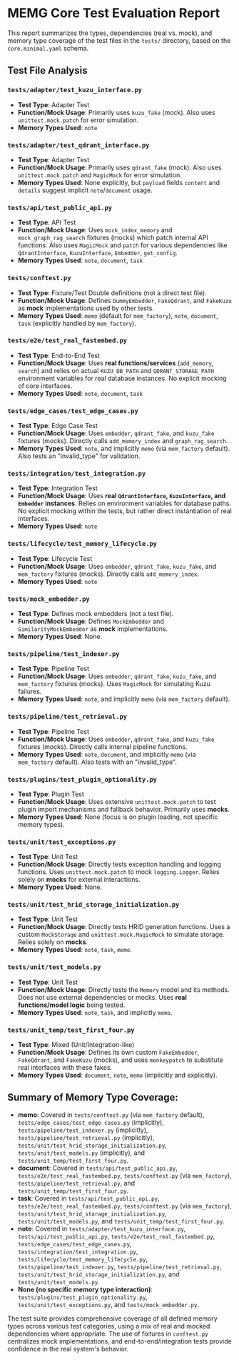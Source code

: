 # MEMG Core Test Evaluation Report

This report summarizes the types, dependencies (real vs. mock), and memory type coverage of the test files in the `tests/` directory, based on the `core.minimal.yaml` schema.

## Test File Analysis

### `tests/adapter/test_kuzu_interface.py`
*   **Test Type**: Adapter Test
*   **Function/Mock Usage**: Primarily uses `kuzu_fake` (mock). Also uses `unittest.mock.patch` for error simulation.
*   **Memory Types Used**: `note`

### `tests/adapter/test_qdrant_interface.py`
*   **Test Type**: Adapter Test
*   **Function/Mock Usage**: Primarily uses `qdrant_fake` (mock). Also uses `unittest.mock.patch` and `MagicMock` for error simulation.
*   **Memory Types Used**: None explicitly, but `payload` fields `content` and `details` suggest implicit `note`/`document` usage.

### `tests/api/test_public_api.py`
*   **Test Type**: API Test
*   **Function/Mock Usage**: Uses `mock_index_memory` and `mock_graph_rag_search` fixtures (mocks) which patch internal API functions. Also uses `MagicMock` and `patch` for various dependencies like `QdrantInterface`, `KuzuInterface`, `Embedder`, `get_config`.
*   **Memory Types Used**: `note`, `document`, `task`

### `tests/conftest.py`
*   **Test Type**: Fixture/Test Double definitions (not a direct test file).
*   **Function/Mock Usage**: Defines `DummyEmbedder`, `FakeQdrant`, and `FakeKuzu` as **mock** implementations used by other tests.
*   **Memory Types Used**: `memo` (default for `mem_factory`), `note`, `document`, `task` (explicitly handled by `mem_factory`).

### `tests/e2e/test_real_fastembed.py`
*   **Test Type**: End-to-End Test
*   **Function/Mock Usage**: Uses **real functions/services** (`add_memory`, `search`) and relies on actual `KUZU_DB_PATH` and `QDRANT_STORAGE_PATH` environment variables for real database instances. No explicit mocking of core interfaces.
*   **Memory Types Used**: `note`, `document`, `task`

### `tests/edge_cases/test_edge_cases.py`
*   **Test Type**: Edge Case Test
*   **Function/Mock Usage**: Uses `embedder`, `qdrant_fake`, and `kuzu_fake` fixtures (mocks). Directly calls `add_memory_index` and `graph_rag_search`.
*   **Memory Types Used**: `note`, and implicitly `memo` (via `mem_factory` default). Also tests an "invalid_type" for validation.

### `tests/integration/test_integration.py`
*   **Test Type**: Integration Test
*   **Function/Mock Usage**: Uses **real `QdrantInterface`, `KuzuInterface`, and `Embedder` instances**. Relies on environment variables for database paths. No explicit mocking within the tests, but rather direct instantiation of real interfaces.
*   **Memory Types Used**: `note`

### `tests/lifecycle/test_memory_lifecycle.py`
*   **Test Type**: Lifecycle Test
*   **Function/Mock Usage**: Uses `embedder`, `qdrant_fake`, `kuzu_fake`, and `mem_factory` fixtures (mocks). Directly calls `add_memory_index`.
*   **Memory Types Used**: `note`

### `tests/mock_embedder.py`
*   **Test Type**: Defines mock embedders (not a test file).
*   **Function/Mock Usage**: Defines `MockEmbedder` and `SimilarityMockEmbedder` as **mock** implementations.
*   **Memory Types Used**: None.

### `tests/pipeline/test_indexer.py`
*   **Test Type**: Pipeline Test
*   **Function/Mock Usage**: Uses `embedder`, `qdrant_fake`, `kuzu_fake`, and `mem_factory` fixtures (mocks). Uses `MagicMock` for simulating Kuzu failures.
*   **Memory Types Used**: `note`, and implicitly `memo` (via `mem_factory` default).

### `tests/pipeline/test_retrieval.py`
*   **Test Type**: Pipeline Test
*   **Function/Mock Usage**: Uses `embedder`, `qdrant_fake`, and `kuzu_fake` fixtures (mocks). Directly calls internal pipeline functions.
*   **Memory Types Used**: `note`, `document`, and implicitly `memo` (via `mem_factory` default). Also tests with an "invalid_type".

### `tests/plugins/test_plugin_optionality.py`
*   **Test Type**: Plugin Test
*   **Function/Mock Usage**: Uses extensive `unittest.mock.patch` to test plugin import mechanisms and fallback behavior. Primarily uses **mocks**.
*   **Memory Types Used**: None (focus is on plugin loading, not specific memory types).

### `tests/unit/test_exceptions.py`
*   **Test Type**: Unit Test
*   **Function/Mock Usage**: Directly tests exception handling and logging functions. Uses `unittest.mock.patch` to mock `logging.Logger`. Relies solely on **mocks** for external interactions.
*   **Memory Types Used**: None.

### `tests/unit/test_hrid_storage_initialization.py`
*   **Test Type**: Unit Test
*   **Function/Mock Usage**: Directly tests HRID generation functions. Uses a custom `MockStorage` and `unittest.mock.MagicMock` to simulate storage. Relies solely on **mocks**.
*   **Memory Types Used**: `note`, `task`, `memo`.

### `tests/unit/test_models.py`
*   **Test Type**: Unit Test
*   **Function/Mock Usage**: Directly tests the `Memory` model and its methods. Does not use external dependencies or mocks. Uses **real functions/model logic** being tested.
*   **Memory Types Used**: `note`, `task`, and implicitly `memo`.

### `tests/unit_temp/test_first_four.py`
*   **Test Type**: Mixed (Unit/Integration-like)
*   **Function/Mock Usage**: Defines its own custom `FakeEmbedder`, `FakeQdrant`, and `FakeKuzu` (mocks), and uses `monkeypatch` to substitute real interfaces with these fakes.
*   **Memory Types Used**: `document`, `note`, `memo` (implicitly and explicitly).

## Summary of Memory Type Coverage:

*   **memo**: Covered in `tests/conftest.py` (via `mem_factory` default), `tests/edge_cases/test_edge_cases.py` (implicitly), `tests/pipeline/test_indexer.py` (implicitly), `tests/pipeline/test_retrieval.py` (implicitly), `tests/unit/test_hrid_storage_initialization.py`, `tests/unit/test_models.py` (implicitly), and `tests/unit_temp/test_first_four.py`.
*   **document**: Covered in `tests/api/test_public_api.py`, `tests/e2e/test_real_fastembed.py`, `tests/conftest.py` (via `mem_factory`), `tests/pipeline/test_retrieval.py`, and `tests/unit_temp/test_first_four.py`.
*   **task**: Covered in `tests/api/test_public_api.py`, `tests/e2e/test_real_fastembed.py`, `tests/conftest.py` (via `mem_factory`), `tests/unit/test_hrid_storage_initialization.py`, `tests/unit/test_models.py`, and `tests/unit_temp/test_first_four.py`.
*   **note**: Covered in `tests/adapter/test_kuzu_interface.py`, `tests/api/test_public_api.py`, `tests/e2e/test_real_fastembed.py`, `tests/edge_cases/test_edge_cases.py`, `tests/integration/test_integration.py`, `tests/lifecycle/test_memory_lifecycle.py`, `tests/pipeline/test_indexer.py`, `tests/pipeline/test_retrieval.py`, `tests/unit/test_hrid_storage_initialization.py`, and `tests/unit/test_models.py`.
*   **None (no specific memory type interaction)**: `tests/plugins/test_plugin_optionality.py`, `tests/unit/test_exceptions.py`, and `tests/mock_embedder.py`.

The test suite provides comprehensive coverage of all defined memory types across various test categories, using a mix of real and mocked dependencies where appropriate. The use of fixtures in `conftest.py` centralizes mock implementations, and end-to-end/integration tests provide confidence in the real system's behavior.
